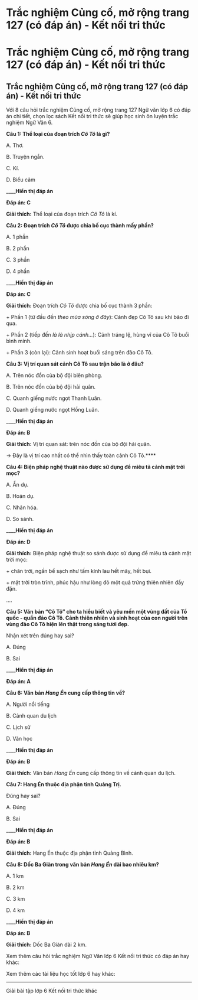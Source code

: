 # Trắc nghiệm Củng cố, mở rộng trang 127 (có đáp án) - Kết nối tri thức

# Trắc nghiệm Củng cố, mở rộng trang 127 (có đáp án) - Kết nối tri thức

## Trắc nghiệm Củng cố, mở rộng trang 127 (có đáp án) - Kết nối tri thức

Với 8 câu hỏi trắc nghiệm Củng cố, mở rộng trang 127 Ngữ văn lớp 6 có đáp án chi tiết, chọn lọc sách Kết nối tri thức sẽ giúp học sinh ôn luyện trắc nghiệm Ngữ Văn 6.

**Câu 1: Thể loại của đoạn trích _Cô Tô_ là gì?**

A. Thơ.

B. Truyện ngắn.

C. Kí.

D. Biểu cảm

____**Hiển thị đáp án**

**Đáp án: C**

**Giải thích:** Thể loại của đoạn trích _Cô Tô_ là kí.

**Câu 2: Đoạn trích _Cô Tô_ được chia bố cục thành mấy phần?**

A. 1 phần

B. 2 phần

C. 3 phần

D. 4 phần

____**Hiển thị đáp án**

**Đáp án: C**

**Giải thích:** Đoạn trích _Cô Tô_ được chia bố cục thành 3 phần:

\+ Phần 1 (từ đầu đến _theo mùa sóng ở đây_): Cảnh đẹp Cô Tô sau khi bão đi qua.

\+ Phần 2 (tiếp đến _là là nhịp cánh..._): Cảnh tráng lệ, hùng vĩ của Cô Tô buổi bình minh.

\+ Phần 3 (còn lại): Cảnh sinh hoạt buổi sáng trên đảo Cô Tô.

**Câu 3: Vị trí quan sát cảnh Cô Tô sau trận bão là ở đâu?**

A. Trên nóc đồn của bộ đội biên phòng.

B. Trên nóc đồn của bộ đội hải quân.

C. Quanh giếng nước ngọt Thanh Luân.

D. Quanh giếng nước ngọt Hồng Luân.

____**Hiển thị đáp án**

**Đáp án: B**

**Giải thích:** Vị trí quan sát: trên nóc đồn của bộ đội hải quân. 

→ Đây là vị trí cao nhất có thể nhìn thấy toàn cảnh Cô Tô.****

**Câu 4: Biện pháp nghệ thuật nào được sử dụng để miêu tả cảnh mặt trời mọc?**

A. Ẩn dụ.

B. Hoán dụ.

C. Nhân hóa.

D. So sánh.

____**Hiển thị đáp án**

**Đáp án: D**

**Giải thích:** Biện pháp nghệ thuật so sánh được sử dụng để miêu tả cảnh mặt trời mọc:

\+ chân trời, ngấn bể sạch như tấm kính lau hết mây, hết bụi. 

\+ mặt trời tròn trĩnh, phúc hậu như lòng đỏ một quả trứng thiên nhiên đầy đặn.

….

**Câu 5: Văn bản “Cô Tô” cho ta hiểu biết và yêu mến một vùng đất của Tổ quốc - quần đảo Cô Tô. Cảnh thiên nhiên và sinh hoạt của con người trên vùng đảo Cô Tô hiện lên thật trong sáng tươi đẹp.**

Nhận xét trên đúng hay sai?

A. Đúng

B. Sai

____**Hiển thị đáp án**

**Đáp án: A**

**Câu 6: Văn bản _Hang Én_ cung cấp thông tin về?**

A. Người nổi tiếng

B. Cảnh quan du lịch

C. Lịch sử

D. Văn học

____**Hiển thị đáp án**

**Đáp án: B**

**Giải thích:** Văn bản _Hang Én_ cung cấp thông tin về cảnh quan du lịch.

**Câu 7: Hang Én thuộc địa phận tỉnh Quảng Trị.**

Đúng hay sai?

A. Đúng

B. Sai

____**Hiển thị đáp án**

**Đáp án: B**

**Giải thích:** Hang Én thuộc địa phận tỉnh Quảng Bình.

**Câu 8: Dốc Ba Giàn trong văn bản _Hang Én_ dài bao nhiêu km?**

A. 1 km

B. 2 km

C. 3 km

D. 4 km

____**Hiển thị đáp án**

**Đáp án: B**

**Giải thích:** Dốc Ba Giàn dài 2 km.

Xem thêm câu hỏi trắc nghiệm Ngữ Văn lớp 6 Kết nối tri thức có đáp án hay khác:

Xem thêm các tài liệu học tốt lớp 6 hay khác:

* * *

Giải bài tập lớp 6 Kết nối tri thức khác
